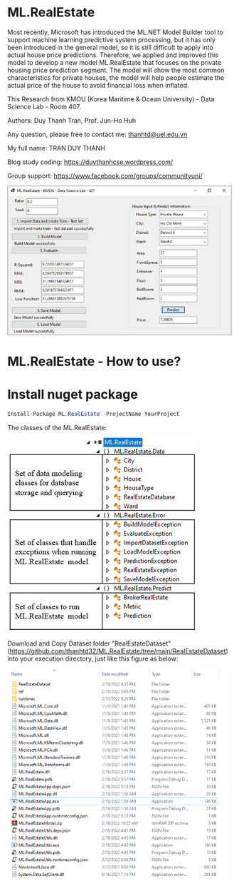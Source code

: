 # ML.RealEstate
Most recently, Microsoft has introduced the ML.NET Model Builder tool to support machine learning predictive system processing, but it has only been introduced in the general model, so it is still difficult to apply into actual house price predictions. Therefore, we applied and improved this model to develop a new model ML.RealEstate that focuses on the private housing price prediction segment. The model will show the most common characteristics for private houses, the model will help people estimate the actual price of the house to avoid financial loss when inflated. 

This Research from KMOU (Korea Maritime & Ocean University) - Data Science Lab - Room 407.

Authors: Duy Thanh Tran, Prof. Jun-Ho Huh

Any question, please free to contact me: thanhtd@uel.edu.vn

My full name: TRAN DUY THANH

Blog study coding: https://duythanhcse.wordpress.com/

Group support: https://www.facebook.com/groups/communityuni/

![alt text](https://raw.githubusercontent.com/thanhtd32/ML.RealEstate/main/Images/fig-demo-ml.realestate.PNG)

# ML.RealEstate - How to use?

# Install nuget package

```C#
Install-Package ML.RealEstate -ProjectName YourProject
```

The classes of the ML.RealEstate:

![alt text](https://raw.githubusercontent.com/thanhtd32/ML.RealEstate/main/Images/fig-classes-ml.realestate.PNG)


Download and Copy Dataset folder "RealEstateDataset"(https://github.com/thanhtd32/ML.RealEstate/tree/main/RealEstateDataset) into your execution directory, just like this figure as below:

![alt text](https://raw.githubusercontent.com/thanhtd32/ML.RealEstate/main/Images/fig-copy-realestatedataset.PNG)



